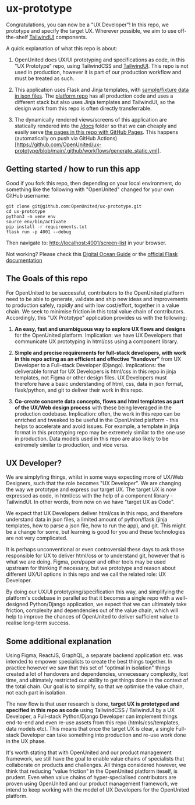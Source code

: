# ux-prototype

Congratulations, you can now be a "UX Developer"! In this repo, we prototype and specify the target UX. Wherever possible, we aim to use off-the-shelf [TailwindUI](https://tailwindui.com/) components.

A quick explanation of what this repo is about:

1) OpenUnited does UX/UI prototyping and specifications as code, in this "UX Prototype" repo, using TailwindCSS and [TailwindUI](https://tailwindui.com/). This repo is not used in production, however it is part of our production workflow and must be treated as such. 

2) This application uses Flask and Jinja templates, with [sample/fixture data in json files](https://github.com/OpenUnited/ux-prototype/tree/main/data-sets). The [platform repo](https://github.com/OpenUnited/platform) has all production code and uses a different stack but also uses Jinja templates and TailwindUI, so the design work from this repo is often directly transferrable.

3) The dynamically rendered views/screens of this application are statically rendered into the [/docs](https://github.com/OpenUnited/ux-prototype/tree/main/docs) folder so that we can cheaply and easily serve [the pages in this repo with GitHub Pages](https://openunited.github.io/ux-prototype/screen-list/). This happens (automatically on push via GitHub Actions)[https://github.com/OpenUnited/ux-prototype/blob/main/.github/workflows/generate_static.yml].

## Getting started / how to run this app

Good if you fork this repo, then depending on your local environment, do something like the following with "OpenUnited" changed for your own GitHub username:

```
git clone git@github.com:OpenUnited/ux-prototype.git
cd ux-prototype
python3 -m venv env
source env/bin/activate
pip install -r requirements.txt
flask run -p 4001 --debug
```

Then navigate to: [http://localhost:4001/screen-list](http://localhost:4001/screen-list) in your browser.


Not working? Please check this [Digital Ocean Guide](https://www.digitalocean.com/community/tutorials/how-to-make-a-web-application-using-flask-in-python-3) or the [official Flask documentation](https://flask.palletsprojects.com/en/2.3.x/)


## The Goals of this repo

For OpenUnited to be successful, contributors to the OpenUnited platform need to be able to generate, validate and ship new ideas and improvements to production safely, rapidly and with low cost/effort, together in a value chain. We seek to minimise friction in this total value chain of contributors. Accordingly, this "UX Prototype" application provides us with the following:

1) **An easy, fast and unambiguous way to explore UX flows and designs** for the OpenUnited platform. Implication: we have UX Developers that communicate UX prototyping in html/css using a component library. 

2) **Simple and precise requirements for full-stack developers, with work in this repo acting as an efficient and effective "handover"** from UX Developer to a Full-stack Developer (Django). Implications: the deliverable format for UX Developers is html/css in this repo in jinja templates, not Figma or other design files. UX Developers must therefore have a basic understanding of html, css, data in json format, flask/python, and git to deliver their work in this repo.

3) **Co-create concrete data concepts, flows and html templates as part of the UX/Web design process** with these being leveraged in the production codebase. Implication: often, the work in this repo can be enriched and tweaked to be useful in the OpenUnited platform - this helps to accelerate and avoid issues. For example, a template in jinja format in this prototyping repo may be extremely similar to the one use in production. Data models used in this repo are also likely to be extremely similar to production, and vice versa.

## UX Developer?

We are simplyfing things, whilst in some ways expecting more of UX/Web Designers, such that the role becomes "UX Developer". We are changing the way we prototype and express our target UX. The target UX is now expressed as code, in html/css with the help of a component library - TailwindUI. In other words, from now on we have "target UX as Code".

We expect that UX Developers deliver html/css in this repo, and therefore understand data in json files, a limited amount of python/flask (jinja templates, how to parse a json file, how to run the app), and git. This might be a change for some, but learning is good for you and these technologies are not very complicated.

It is perhaps unconventional or even controversial these days to ask those responsible for UX to deliver html/css or to understand git, however that is what we are doing. Figma, pen/paper and other tools may be used upstream for thinking if necessary, but we prototype and reason about different UX/UI options in this repo and we call the related role: UX Developer.

By doing our UX/UI prototyping/specification this way, and simplifying the platform's codebase in parallel so that it becomes a single repo with a well-designed Python/Django application, we expect that we can ultimately take friction, complexity and dependencies out of the value chain, which will help to improve the chances of OpenUnited to deliver sufficient value to realise long-term success.

## Some additional explanation

Using Figma, ReactJS, GraphQL, a separate backend application etc. was intended to empower specialists to create the best things together. In practice however we saw that this set of "optimal in isolation" things created a lot of handovers and dependencies, unnecessary complexity, lost time, and ultimately restricted our ability to get things done in the context of the total chain. Our goal is to simplify, so that we optimise the value chain, not each part in isolation.

The new flow is that  user research is done, **target UX is prototyped and specified in this repo as code** using TailwindCSS / TailwindUI by a UX Developer, a Full-stack Python/Django Developer can implement things end-to-end and even re-use assets from this repo (htmls/css/templates, data models etc). This means that once the target UX is clear, a single Full-stack Developer can take something into production and re-use work done in the UX phase.

It's worth stating that with OpenUnited and our product management framework, we still have the goal to enable value chains of specialists that collaborate on products and challenges. All things considered however, we think that reducing "value friction" in the OpenUnited platform iteself, is prudent. Even when value chains of hyper-specialised contributors are proven using OpenUnited and our product management framework, we intend to keep working with the model of UX Developers for the OpenUnited platform.
